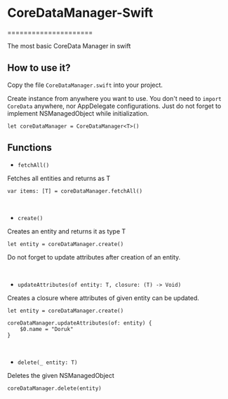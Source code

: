 # CoreDataManager-Swift
=====================

The most basic CoreData Manager in swift

How to use it? 
------------

Copy the file `CoreDataManager.swift` into your project.

Create instance from anywhere you want to use. You don't need to `import CoreData` anywhere, nor AppDelegate configurations. Just do not forget to implement NSManagedObject while initialization.

    let coreDataManager = CoreDataManager<T>()

Functions
------------

- `fetchAll()`

Fetches all entities and returns as T

    var items: [T] = coreDataManager.fetchAll()
    
<br />

- `create()`

Creates an entity and returns it as type T

    let entity = coreDataManager.create()
        
Do not forget to update attributes after creation of an entity.

<br />

- `updateAttributes(of entity: T, closure: (T) -> Void)`

Creates a closure where attributes of given entity can be updated.

    let entity = coreDataManager.create()
    
    coreDataManager.updateAttributes(of: entity) { 
        $0.name = "Doruk"
    }
    
<br />

- `delete(_ entity: T)`

Deletes the given NSManagedObject

    coreDataManager.delete(entity)
        
